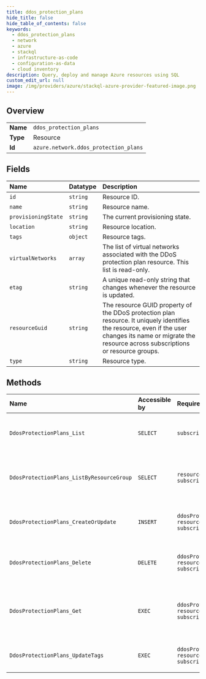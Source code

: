 ```yaml
---
title: ddos_protection_plans
hide_title: false
hide_table_of_contents: false
keywords:
  - ddos_protection_plans
  - network
  - azure    
  - stackql
  - infrastructure-as-code
  - configuration-as-data
  - cloud inventory
description: Query, deploy and manage Azure resources using SQL
custom_edit_url: null
image: /img/providers/azure/stackql-azure-provider-featured-image.png
---
```

  
    

## Overview
<table><tbody>
<tr><td><b>Name</b></td><td><code>ddos_protection_plans</code></td></tr>
<tr><td><b>Type</b></td><td>Resource</td></tr>
<tr><td><b>Id</b></td><td><code>azure.network.ddos_protection_plans</code></td></tr>
</tbody></table>

## Fields
| Name | Datatype | Description |
|:-----|:---------|:------------|
| `id` | `string` | Resource ID. |
| `name` | `string` | Resource name. |
| `provisioningState` | `string` | The current provisioning state. |
| `location` | `string` | Resource location. |
| `tags` | `object` | Resource tags. |
| `virtualNetworks` | `array` | The list of virtual networks associated with the DDoS protection plan resource. This list is read-only. |
| `etag` | `string` | A unique read-only string that changes whenever the resource is updated. |
| `resourceGuid` | `string` | The resource GUID property of the DDoS protection plan resource. It uniquely identifies the resource, even if the user changes its name or migrate the resource across subscriptions or resource groups. |
| `type` | `string` | Resource type. |
## Methods
| Name | Accessible by | Required Params | Description |
|:-----|:--------------|:----------------|:------------|
| `DdosProtectionPlans_List` | `SELECT` | `subscriptionId` | Gets all DDoS protection plans in a subscription. |
| `DdosProtectionPlans_ListByResourceGroup` | `SELECT` | `resourceGroupName, subscriptionId` | Gets all the DDoS protection plans in a resource group. |
| `DdosProtectionPlans_CreateOrUpdate` | `INSERT` | `ddosProtectionPlanName, resourceGroupName, subscriptionId` | Creates or updates a DDoS protection plan. |
| `DdosProtectionPlans_Delete` | `DELETE` | `ddosProtectionPlanName, resourceGroupName, subscriptionId` | Deletes the specified DDoS protection plan. |
| `DdosProtectionPlans_Get` | `EXEC` | `ddosProtectionPlanName, resourceGroupName, subscriptionId` | Gets information about the specified DDoS protection plan. |
| `DdosProtectionPlans_UpdateTags` | `EXEC` | `ddosProtectionPlanName, resourceGroupName, subscriptionId` | Update a DDoS protection plan tags. |

